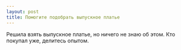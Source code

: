 ```yaml
---
layout: post 
title: Помогите подобрать выпускное платье 
--- 
```

Решила взять выпускное платье, но ничего не знаю об этом. Кто покупал уже, делитесь опытом.